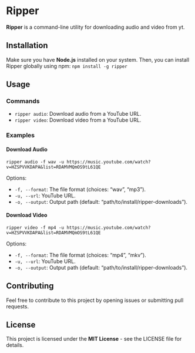 # Ripper

**Ripper** is a command-line utility for downloading audio and video from yt.

## Installation
Make sure you have **Node.js** installed on your system. Then, you can install Ripper globally using npm:
`npm install -g ripper`

## Usage

### Commands

- `ripper audio`: Download audio from a YouTube URL.
- `ripper video`: Download video from a YouTube URL.

### Examples

#### Download Audio

`ripper audio -f wav -u https://music.youtube.com/watch?v=HZSPVVKDAPA&list=RDAMVMQmOS9tL61QE`

Options:
- `-f, --format`: The file format (choices: “wav”, “mp3”).
- `-u, --url`: YouTube URL.
- `-o, --output`: Output path (default: “path/to/install/ripper-downloads”).

#### Download Video

`ripper video -f mp4 -u https://music.youtube.com/watch?v=HZSPVVKDAPA&list=RDAMVMQmOS9tL61QE`

Options:
- `-f, --format`: The file format (choices: “mp4”, “mkv”).
- `-u, --url`: YouTube URL.
- `-o, --output`: Output path (default: “path/to/install/ripper-downloads”).

## Contributing

Feel free to contribute to this project by opening issues or submitting pull requests.

## License

This project is licensed under the **MIT License** - see the LICENSE file for details.